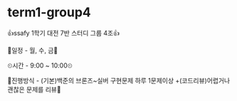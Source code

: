 # term1-group4
👍ssafy 1학기 대전 7반 스터디 그룹 4조👍

📆일정 - 월, 수, 금📆

⏲시간 - 9:00 ~ 10:00⏲

🧨진행방식 - (기본)백준의 브론즈~실버 구현문제 하루 1문제이상
          +(코드리뷰)어렵거나 괜찮은 문제를 리뷰🧨

